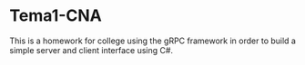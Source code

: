 # Tema1-CNA
This is a homework for college using the gRPC framework in order to build
a simple server and client interface using C#.
